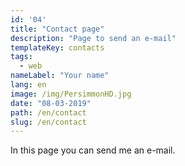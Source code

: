 ```yaml
---
id: '04'
title: "Contact page"
description: "Page to send an e-mail"
templateKey: contacts
tags:
  - web
nameLabel: "Your name"
lang: en
image: /img/PersimmonHD.jpg
date: "08-03-2019"
path: /en/contact
slug: /en/contact
---
```


In this page you can send me an e-mail.
